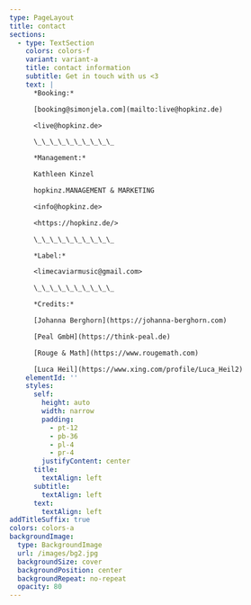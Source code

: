```yaml
---
type: PageLayout
title: contact
sections:
  - type: TextSection
    colors: colors-f
    variant: variant-a
    title: contact information
    subtitle: Get in touch with us <3
    text: |
      *Booking:*

      [booking@simonjela.com](mailto:live@hopkinz.de)

      <live@hopkinz.de>

      \_\_\_\_\_\_\_\_\_\_

      *Management:*

      Kathleen Kinzel

      hopkinz.MANAGEMENT & MARKETING

      <info@hopkinz.de>

      <https://hopkinz.de/>

      \_\_\_\_\_\_\_\_\_\_

      *Label:*

      <limecaviarmusic@gmail.com>

      \_\_\_\_\_\_\_\_\_\_

      *Credits:*

      [Johanna Berghorn](https://johanna-berghorn.com)

      [Peal GmbH](https://think-peal.de)

      [Rouge & Math](https://www.rougemath.com)

      [Luca Heil](https://www.xing.com/profile/Luca_Heil2)
    elementId: ''
    styles:
      self:
        height: auto
        width: narrow
        padding:
          - pt-12
          - pb-36
          - pl-4
          - pr-4
        justifyContent: center
      title:
        textAlign: left
      subtitle:
        textAlign: left
      text:
        textAlign: left
addTitleSuffix: true
colors: colors-a
backgroundImage:
  type: BackgroundImage
  url: /images/bg2.jpg
  backgroundSize: cover
  backgroundPosition: center
  backgroundRepeat: no-repeat
  opacity: 80
---
```


